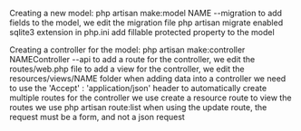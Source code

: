 Creating a new model:
    php artisan make:model NAME --migration
    to add fields to the model, we edit the migration file
    php artisan migrate
    enabled sqlite3 extension in php.ini
    add fillable protected property to the model

Creating a controller for the model:
    php artisan make:controller NAMEController --api
    to add a route for the controller, we edit the routes/web.php file
    to add a view for the controller, we edit the resources/views/NAME folder
    when adding data into a controller we need to use
    the 'Accept' : 'application/json' header
    to automatically create multiple routes for the controller we use create a resource route
    to view the routes we use php artisan route:list
    when using the update route, the request must be a form, and not a json request